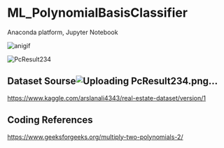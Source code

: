 # ML_PolynomialBasisClassifier
Anaconda platform, Jupyter Notebook


![anigif](https://user-images.githubusercontent.com/93954052/152619491-2227e8c7-abdb-424f-a0a0-a3bf8cd7b693.gif)

![PcResult234](https://user-images.githubusercontent.com/93954052/152619510-2770c445-5cbf-4dbb-92f0-207c12746b65.png)



## Dataset Sourse![Uploading PcResult234.png…]()


https://www.kaggle.com/arslanali4343/real-estate-dataset/version/1

## Coding References
  
https://www.geeksforgeeks.org/multiply-two-polynomials-2/
